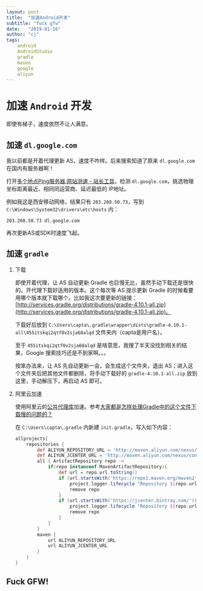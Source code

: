 ```yaml
---
layout: post
title:  "加速Android开发"
subtitle: "fuck gfw"
date:   "2019-01-16"
author: "cj"
tags:
    android
    AndroidStudio
    gradle
    maven
    google
    aliyun
---
```


# 加速 `Android` 开发

即使有梯子，速度依然不让人满意。

## 加速 `dl.google.com`

我以前都是开着代理更新 AS，速度不咋样。后来搜索知道了原来 `dl.google.com` 在国内有服务器啊！

打开[多个地点Ping服务器,网站测速 - 站长工具](http://ping.chinaz.com/)，检测 `dl.google.com`，挑选物理坐标距离最近、相同同运营商、延迟最低的 IP地址。

例如我这是西安移动网络，结果只有 `203.208.50.73`，写到 `C:\Windows\System32\drivers\etc\hosts` 内：

`203.208.50.73 dl.google.com`

再次更新AS或SDK时速度飞起。

## 加速 `gradle`

1. 下载

    即使开着代理，让 AS 自动更新 Gradle 也巨慢无比，虽然手动下载还是很快的。开代理下载好适用的版本。这个每次等 AS 提示更新 Gradle 的时候看要用哪个版本就下载哪个。比如我这次要更新的链接：
    [http://services.gradle.org/distributions/gradle-4.10.1-all.zip](http://services.gradle.org/distributions/gradle-4.10.1-all.zip)。
    
    下载好后放到 `C:\Users\capta\.gradle\wrapper\dists\gradle-4.10.1-all\455itskqi2qtf0v2sja68alqd` 文件夹内（capta是用户名）。
    
    至于 `455itskqi2qtf0v2sja68alqd` 是啥意思，我搜了半天没找到相关的结果，Google 搜索技巧还是不到家啊。。。
    
    按笨办法来，让 AS 先自动更新一会，会生成这个文件夹，退出 AS；进入这个文件夹后把其他文件都删除，将手动下载好的 `gradle-4.10.1-all.zip` 放到这里，手动解压下，再启动 AS 即可。

2. 阿里云加速

    使用阿里云的[公共代理库](https://help.aliyun.com/document_detail/102512.html?spm=a2c40.aliyun_maven_repo.0.0.36183054OD162U)加速。参考[大家都是怎样处理Gradle中的这个文件下载慢的问题的？](https://www.zhihu.com/question/37810416)

    在 `C:\Users\capta\.gradle` 内新建 `init.gradle`，写入如下内容：
    ```gradle
    allprojects{
        repositories {
            def ALIYUN_REPOSITORY_URL = 'http://maven.aliyun.com/nexus/content/groups/public'
            def ALIYUN_JCENTER_URL = 'http://maven.aliyun.com/nexus/content/repositories/jcenter'
            all { ArtifactRepository repo ->
                if(repo instanceof MavenArtifactRepository){
                    def url = repo.url.toString()
                    if (url.startsWith('https://repo1.maven.org/maven2')) {
                        project.logger.lifecycle "Repository ${repo.url} replaced by $ALIYUN_REPOSITORY_URL."
                        remove repo
                    }
                    if (url.startsWith('https://jcenter.bintray.com/')) {
                        project.logger.lifecycle "Repository ${repo.url} replaced by $ALIYUN_JCENTER_URL."
                        remove repo
                    }
                }
            }
            maven {
                url ALIYUN_REPOSITORY_URL
                url ALIYUN_JCENTER_URL
            }
        }
    }
    ```

## Fuck GFW!